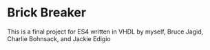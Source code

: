 # Brick Breaker

This is a final project for ES4 written in VHDL by myself, Bruce Jagid, Charlie Bohnsack, and Jackie Edigio
 
